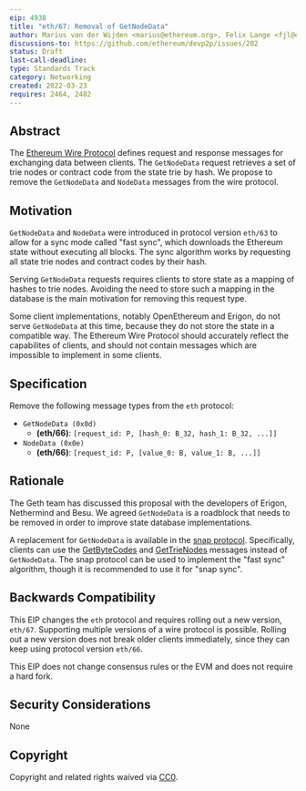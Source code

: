 ```yaml
---
eip: 4938
title: "eth/67: Removal of GetNodeData"
author: Marius van der Wijden <marius@ethereum.org>, Felix Lange <fjl@ethereum.org>, Gary Rong <garyrong@ethereum.org>
discussions-to: https://github.com/ethereum/devp2p/issues/202
status: Draft
last-call-deadline: 
type: Standards Track
category: Networking
created: 2022-03-23
requires: 2464, 2482
---
```


## Abstract

The [Ethereum Wire Protocol][eth] defines request and response messages for exchanging data between clients. The `GetNodeData` request retrieves a set of trie nodes or contract code from the state trie by hash. We propose to remove the `GetNodeData` and `NodeData` messages from the wire protocol.

## Motivation

`GetNodeData` and `NodeData` were introduced in protocol version `eth/63` to allow for a sync mode called "fast sync", which downloads the Ethereum state without executing all blocks. The sync algorithm works by requesting all state trie nodes and contract codes by their hash.

Serving `GetNodeData` requests requires clients to store state as a mapping of hashes to trie nodes. Avoiding the need to store such a mapping in the database is the main motivation for removing this request type.

Some client implementations, notably OpenEthereum and Erigon, do not serve `GetNodeData` at this time, because they do not store the state in a compatible way. The Ethereum Wire Protocol should accurately reflect the capabilites of clients, and should not contain messages which are impossible to implement in some clients.

## Specification

Remove the following message types from the `eth` protocol:

* `GetNodeData (0x0d)`
   * **(eth/66)**: `[request_id: P, [hash_0: B_32, hash_1: B_32, ...]]`
* `NodeData (0x0e)`
   * **(eth/66)**: `[request_id: P, [value_0: B, value_1: B, ...]]`

## Rationale

The Geth team has discussed this proposal with the developers of Erigon, Nethermind and Besu. We agreed `GetNodeData` is a roadblock that needs to be removed in order to improve state database implementations.

A replacement for `GetNodeData` is available in the [snap protocol][snap]. Specifically, clients can use the [GetByteCodes][snap-getbytecodes] and [GetTrieNodes][snap-gettrienodes] messages instead of `GetNodeData`. The snap protocol can be used to implement the "fast sync" algorithm, though it is recommended to use it for "snap sync".

## Backwards Compatibility

This EIP changes the `eth` protocol and requires rolling out a new version, `eth/67`. Supporting multiple versions of a wire protocol is possible. Rolling out a new version does not break older clients immediately, since they can keep using protocol version `eth/66`.

This EIP does not change consensus rules or the EVM and does not require a hard fork.

## Security Considerations

None

## Copyright
Copyright and related rights waived via [CC0](https://creativecommons.org/publicdomain/zero/1.0/).

[eth]: https://github.com/ethereum/devp2p/tree/master/caps/eth.md
[snap]: https://github.com/ethereum/devp2p/tree/master/caps/snap.md
[snap-getbytecodes]: https://github.com/ethereum/devp2p/blob/master/caps/snap.md#getbytecodes-0x04
[snap-gettrienodes]: https://github.com/ethereum/devp2p/blob/master/caps/snap.md#gettrienodes-0x06
